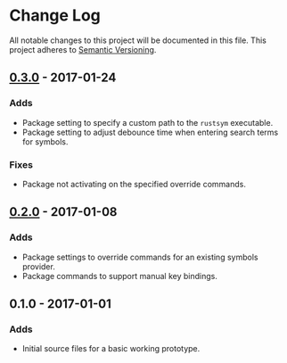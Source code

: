 # Change Log

All notable changes to this project will be documented in this file.
This project adheres to [Semantic Versioning][].

## [0.3.0][] - 2017-01-24

### Adds
- Package setting to specify a custom path to the `rustsym` executable.
- Package setting to adjust debounce time when entering search terms for symbols.

### Fixes
- Package not activating on the specified override commands.

## [0.2.0][] - 2017-01-08

### Adds
- Package settings to override commands for an existing symbols provider.
- Package commands to support manual key bindings.

## 0.1.0 - 2017-01-01

### Adds
- Initial source files for a basic working prototype.

[0.3.0]: https://github.com/miqid/atom-rustsym/compare/0.2.0...0.3.0
[0.2.0]: https://github.com/miqid/atom-rustsym/compare/0.1.0...0.2.0

[semantic versioning]: http://semver.org/
